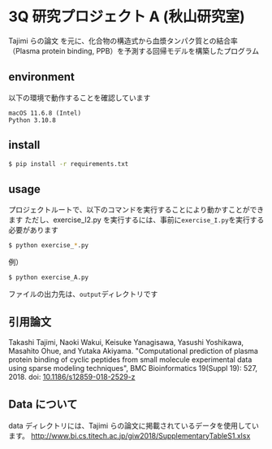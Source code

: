 # 3Q 研究プロジェクト A (秋山研究室)

Tajimi らの論文 を元に、化合物の構造式から血漿タンパク質との結合率（Plasma protein binding, PPB）を予測する回帰モデルを構築したプログラム

## environment

以下の環境で動作することを確認しています

```
macOS 11.6.8 (Intel)
Python 3.10.8
```

## install

```sh
$ pip install -r requirements.txt
```

## usage

プロジェクトルートで、以下のコマンドを実行することにより動かすことができます
ただし、exercise_I2.py を実行するには、事前に`exercise_I.py`を実行する必要があります

```sh
$ python exercise_*.py
```

例）

```sh
$ python exercise_A.py
```

ファイルの出力先は、`output`ディレクトリです

## 引用論文

Takashi Tajimi, Naoki Wakui, Keisuke Yanagisawa, Yasushi Yoshikawa, Masahito Ohue, and Yutaka Akiyama. "Computational prediction of plasma protein binding of cyclic peptides from small molecule experimental data using sparse modeling techniques", BMC Bioinformatics 19(Suppl 19): 527, 2018. doi: [10.1186/s12859-018-2529-z](https://doi.org/10.1186/s12859-018-2529-z)

## Data について

data ディレクトリには、Tajimi らの論文に掲載されているデータを使用しています。
http://www.bi.cs.titech.ac.jp/giw2018/SupplementaryTableS1.xlsx
